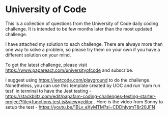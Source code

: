 # University of Code

This is a collection of questions from the University of Code daily coding challenge. It is intended to be few months later than the most updated challenge.

I have attached my solution to each challenge. There are always more than one way to solve a problem, so please try them on your own if you have a different solution on your mind.

To get the latest challenge, please visit https://www.papareact.com/universityofcode and subscribe.

I suggest using https://leetcode.com/playground to do the challenge. Nonetheless, you can use this template created by UOC and run 'npm run test' in terminal to have the Jest testing - https://stackblitz.com/edit/papafam-coding-challenges-testing-starter-project?file=functions.test.js&view=editor . Here is the video from Sonny to setup the test - https://youtu.be/1BLv_eXyMTM?si=CDDhIytmT8r20JFN
